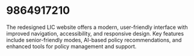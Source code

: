 # 9864917210
The redesigned LIC website offers a modern, user-friendly interface with improved navigation, accessibility, and responsive design. Key features include senior-friendly modes, AI-based policy recommendations, and enhanced tools for policy management and support.
